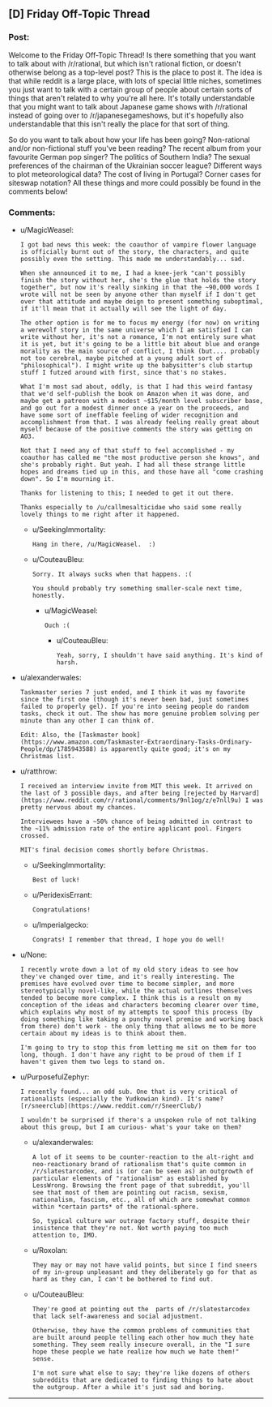 ## [D] Friday Off-Topic Thread

### Post:

Welcome to the Friday Off-Topic Thread! Is there something that you want to talk about with /r/rational, but which isn't rational fiction, or doesn't otherwise belong as a top-level post? This is the place to post it. The idea is that while reddit is a large place, with lots of special little niches, sometimes you just want to talk with a certain group of people about certain sorts of things that aren't related to why you're all here. It's totally understandable that you might want to talk about Japanese game shows with /r/rational instead of going over to /r/japanesegameshows, but it's hopefully also understandable that this isn't really the place for that sort of thing.

So do you want to talk about how your life has been going? Non-rational and/or non-fictional stuff you've been reading? The recent album from your favourite German pop singer? The politics of Southern India? The sexual preferences of the chairman of the Ukrainian soccer league? Different ways to plot meteorological data? The cost of living in Portugal? Corner cases for siteswap notation? All these things and more could possibly be found in the comments below!


### Comments:

- u/MagicWeasel:
  ```
  I got bad news this week: the coauthor of vampire flower language is officially burnt out of the story, the characters, and quite possibly even the setting. This made me understandably... sad. 

  When she announced it to me, I had a knee-jerk "can't possibly finish the story without her, she's the glue that holds the story together", but now it's really sinking in that the ~90,000 words I wrote will not be seen by anyone other than myself if I don't get over that attitude and maybe deign to present something suboptimal, if it'll mean that it actually will see the light of day.

  The other option is for me to focus my energy (for now) on writing a werewolf story in the same universe which I am satisfied I can write without her, it's not a romance, I'm not entirely sure what it is yet, but it's going to be a little bit about blue and orange morality as the main source of conflict, I think (but.... probably not too cerebral, maybe pitched at a young adult sort of "philosophical"). I might write up the babysitter's club startup stuff I futzed around with first, since that's no stakes.

  What I'm most sad about, oddly, is that I had this weird fantasy that we'd self-publish the book on Amazon when it was done, and maybe get a patreon with a modest ~$15/month level subscriber base, and go out for a modest dinner once a year on the proceeds, and have some sort of ineffable feeling of wider recognition and accomplishment from that. I was already feeling really great about myself because of the positive comments the story was getting on AO3. 

  Not that I need any of that stuff to feel accomplished - my coauthor has called me "the most productive person she knows", and she's probably right. But yeah. I had all these strange little hopes and dreams tied up in this, and those have all "come crashing down". So I'm mourning it.

  Thanks for listening to this; I needed to get it out there. 

  Thanks especially to /u/callmesalticidae who said some really lovely things to me right after it happened.
  ```

  - u/SeekingImmortality:
    ```
    Hang in there, /u/MagicWeasel.  :)
    ```

  - u/CouteauBleu:
    ```
    Sorry. It always sucks when that happens. :(

    You should probably try something smaller-scale next time, honestly.
    ```

    - u/MagicWeasel:
      ```
      Ouch :(
      ```

      - u/CouteauBleu:
        ```
        Yeah, sorry, I shouldn't have said anything. It's kind of harsh.
        ```

- u/alexanderwales:
  ```
  Taskmaster series 7 just ended, and I think it was my favorite since the first one (though it's never been bad, just sometimes failed to properly gel). If you're into seeing people do random tasks, check it out. The show has more genuine problem solving per minute than any other I can think of.

  Edit: Also, the [Taskmaster book](https://www.amazon.com/Taskmaster-Extraordinary-Tasks-Ordinary-People/dp/1785943588) is apparently quite good; it's on my Christmas list.
  ```

- u/ratthrow:
  ```
  I received an interview invite from MIT this week. It arrived on the last of 3 possible days, and after being [rejected by Harvard](https://www.reddit.com/r/rational/comments/9nl1og/z/e7nll9u) I was pretty nervous about my chances.

  Interviewees have a ~50% chance of being admitted in contrast to the ~11% admission rate of the entire applicant pool. Fingers crossed.

  MIT's final decision comes shortly before Christmas.
  ```

  - u/SeekingImmortality:
    ```
    Best of luck!
    ```

  - u/PeridexisErrant:
    ```
    Congratulations!
    ```

  - u/Imperialgecko:
    ```
    Congrats! I remember that thread, I hope you do well!
    ```

- u/None:
  ```
  I recently wrote down a lot of my old story ideas to see how they've changed over time, and it's really interesting. The premises have evolved over time to become simpler, and more stereotypically novel-like, while the actual outlines themselves tended to become more complex. I think this is a result on my conception of the ideas and characters becoming clearer over time, which explains why most of my attempts to spoof this process (by doing something like taking a punchy novel premise and working back from there) don't work - the only thing that allows me to be more certain about my ideas is to think about them.

  I'm going to try to stop this from letting me sit on them for too long, though. I don't have any right to be proud of them if I haven't given them two legs to stand on.
  ```

- u/PurposefulZephyr:
  ```
  I recently found... an odd sub. One that is very critical of rationalists (especially the Yudkowian kind). It's name? [r/sneerclub](https://www.reddit.com/r/SneerClub/)

  I wouldn't be surprised if there's a unspoken rule of not talking about this group, but I am curious- what's your take on them?
  ```

  - u/alexanderwales:
    ```
    A lot of it seems to be counter-reaction to the alt-right and neo-reactionary brand of rationalism that's quite common in /r/slatestarcodex, and is (or can be seen as) an outgrowth of particular elements of "rationalism" as established by LessWrong. Browsing the front page of that subreddit, you'll see that most of them are pointing out racism, sexism, nationalism, fascism, etc., all of which are somewhat common within *certain parts* of the rational-sphere.

    So, typical culture war outrage factory stuff, despite their insistence that they're not. Not worth paying too much attention to, IMO.
    ```

  - u/Roxolan:
    ```
    They may or may not have valid points, but since I find sneers of my in-group unpleasant and they deliberately go for that as hard as they can, I can't be bothered to find out.
    ```

  - u/CouteauBleu:
    ```
    They're good at pointing out the  parts of /r/slatestarcodex that lack self-awareness and social adjustment.

    Otherwise, they have the common problems of communities that are built around people telling each other how much they hate something. They seem really insecure overall, in the "I sure hope these people we hate realize how much we hate them!" sense.

    I'm not sure what else to say; they're like dozens of others subreddits that are dedicated to finding things to hate about the outgroup. After a while it's just sad and boring.
    ```

---

